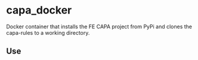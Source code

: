 # capa_docker
Docker container that installs the FE CAPA project from PyPi and clones the capa-rules to a working directory.

## Use
